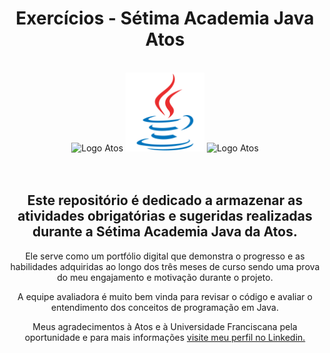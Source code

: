 <p align="center">
  
<h1 align="center"> Exercícios - Sétima Academia Java Atos </h1><br>

<div align="center">
    <img alt="Logo Atos" width="25%" src="https://atos.net/content/assets/global-images/atos-logo-blue-2023.svg">
    <img alt="Java" width="25%" src="https://raw.githubusercontent.com/devicons/devicon/master/icons/java/java-original.svg">
    <img alt="Logo Atos" width="25%" src="https://site.ufn.edu.br/img/marcaUFN.6b48e203.png">
<div><br><br>
  
<h2>Este repositório é dedicado a armazenar as atividades obrigatórias e sugeridas realizadas durante a Sétima Academia Java da Atos.</h2> 

<p>
Ele serve como um portfólio digital que demonstra o progresso e as habilidades adquiridas ao longo dos três meses de curso sendo uma prova do meu engajamento e motivação durante o projeto.

A equipe avaliadora é muito bem vinda para revisar o código e avaliar o entendimento dos conceitos de programação em Java. 
</p>

<p>
Meus agradecimentos à Atos e à Universidade Franciscana pela oportunidade e para mais informações <a href="https://www.linkedin.com/in/gabriel-setznagl/">visite meu perfil no Linkedin.</a>
</p>

